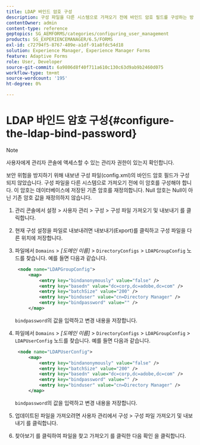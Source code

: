 ```yaml
---
title: LDAP 바인드 암호 구성
description: 구성 파일을 다른 시스템으로 가져오기 전에 바인드 암호 필드를 구성하는 방법에 대해 알아봅니다.
contentOwner: admin
content-type: reference
geptopics: SG_AEMFORMS/categories/configuring_user_management
products: SG_EXPERIENCEMANAGER/6.5/FORMS
exl-id: c72794f5-8767-409e-a1df-91a8fdc54d18
solution: Experience Manager, Experience Manager Forms
feature: Adaptive Forms
role: User, Developer
source-git-commit: 6a9806d8f40f711a610c130c63d9ab9b2460d075
workflow-type: tm+mt
source-wordcount: '195'
ht-degree: 0%

---
```


# LDAP 바인드 암호 구성{#configure-the-ldap-bind-password}

>[!NOTE]
> 
> 사용자에게 관리자 콘솔에 액세스할 수 있는 관리자 권한이 있는지 확인합니다.

보안 위험을 방지하기 위해 내보낸 구성 파일(config.xml)의 바인드 암호 필드가 구성되지 않았습니다. 구성 파일을 다른 시스템으로 가져오기 전에 이 암호를 구성해야 합니다. 이 암호는 데이터베이스에 저장된 기존 암호를 재정의합니다. Null 암호는 Null이 아닌 기존 암호 값을 재정의하지 않습니다.

1. 관리 콘솔에서 설정 > 사용자 관리 > 구성 > 구성 파일 가져오기 및 내보내기 를 클릭합니다.
1. 현재 구성 설정을 파일로 내보내려면 내보내기(Export)를 클릭하고 구성 파일을 다른 위치에 저장합니다.
1. 파일에서 `Domains` > *[도메인 이름]* > `DirectoryConfigs` > `LDAPGroupConfig` 노드를 찾습니다. 예를 들면 다음과 같습니다.

   ```xml
    <node name="LDAPGroupConfig">
        <map>
            <entry key="bindanonymously" value="false" />
            <entry key="basedn" value="dc=corp,dc=adobe,dc=com" />
            <entry key="batchSize" value="200" />
            <entry key="binduser" value="cn=Directory Manager" />
            <entry key="bindpassword" value="" />
        </map>
   ```

   `bindpassword`의 값을 입력하고 변경 내용을 저장합니다.

1. 파일에서 `Domains` > *[도메인 이름]* > `DirectoryConfigs` > `LDAPGroupConfig` > `LDAPUserConfig` 노드를 찾습니다. 예를 들면 다음과 같습니다.

   ```xml
    <node name="LDAPUserConfig">
        <map>
            <entry key="bindanonymously" value="false" />
            <entry key="batchSize" value="200" />
            <entry key="basedn" value="dc=corp,dc=adobe,dc=com" />
            <entry key="bindpassword" value="" />
            <entry key="binduser" value="cn=Directory Manager" />
        </map>
   ```

   `bindpassword`의 값을 입력하고 변경 내용을 저장합니다.

1. 업데이트된 파일을 가져오려면 사용자 관리에서 구성 > 구성 파일 가져오기 및 내보내기 를 클릭합니다.
1. 찾아보기 를 클릭하여 파일을 찾고 가져오기 를 클릭한 다음 확인 을 클릭합니다.
